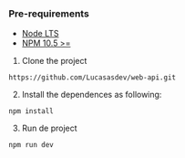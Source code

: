 ### Pre-requirements
- [Node LTS](https://nodejs.org/en)
- [NPM 10.5 >=]()

1. Clone the project
```
https://github.com/Lucasasdev/web-api.git
```
2. Install the dependences as following:
```
npm install
```
3. Run de project
```
npm run dev
```
